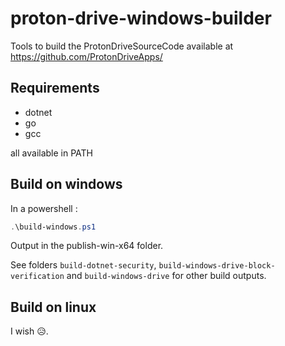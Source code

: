 # proton-drive-windows-builder

Tools to build the ProtonDriveSourceCode available at https://github.com/ProtonDriveApps/
## Requirements
- dotnet
- go
- gcc

all available in PATH

## Build on windows
In a powershell :
```powershell
.\build-windows.ps1
```
Output in the publish-win-x64 folder.

See folders `build-dotnet-security`, `build-windows-drive-block-verification` and `build-windows-drive` for other build outputs.

## Build on linux
I wish 😥.
